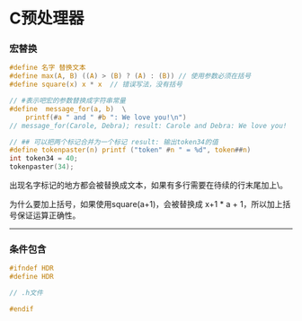 # C预处理器

### 宏替换

```c
#define 名字 替换文本
#define max(A, B) ((A) > (B) ? (A) : (B)) // 使用参数必须在括号
#define square(x) x * x  // 错误写法，没有括号

// #表示吧宏的参数替换成字符串常量
#define  message_for(a, b)  \
    printf(#a " and " #b ": We love you!\n")
// message_for(Carole, Debra); result: Carole and Debra: We love you!

// ## 可以把两个标记合并为一个标记 result: 输出token34的值
#define tokenpaster(n) printf ("token" #n " = %d", token##n)
int token34 = 40;
tokenpaster(34);
```

出现名字标记的地方都会被替换成文本，如果有多行需要在待续的行末尾加上\。

为什么要加上括号，如果使用square(a+1)，会被替换成 x+1 * a + 1，所以加上括号保证运算正确性。

------

### 条件包含

```c
#ifndef HDR
#define HDR

// .h文件

#endif
```